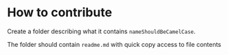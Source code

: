 # How to contribute

Create a folder describing what it contains `nameShouldBeCamelCase`.

The folder should contain `readme.md` with quick copy access to file contents
